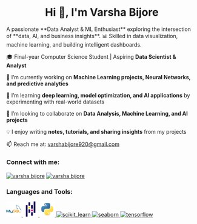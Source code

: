 <h1 align="center">Hi 👋, I'm Varsha Bijore</h1>
 A passionate  **Data Analyst & ML Enthusiast**  exploring the intersection of  **data, AI, and business insights**.  
📊 Skilled in data visualization, machine learning, and building intelligent dashboards. 

🎓 Final-year Computer Science Student | Aspiring **Data Scientist & Analyst**  
 
🔭 I’m currently working on **Machine Learning projects, Neural Networks, and predictive analytics**  

🌱 I’m learning **deep learning, model optimization, and AI applications** by experimenting with real-world datasets  

👯 I’m looking to collaborate on **Data Analysis, Machine Learning, and AI projects**  

💡 I enjoy writing **notes, tutorials, and sharing insights** from my projects  

📫 Reach me at: varshabijore920@gmail.com
<h3 align="left">Connect with me:</h3>
<p align="left">
<a href="https://linkedin.com/in/varsha bijore" target="blank"><img align="center" src="https://raw.githubusercontent.com/rahuldkjain/github-profile-readme-generator/master/src/images/icons/Social/linked-in-alt.svg" alt="varsha bijore" height="30" width="40" /></a>
<a href="https://kaggle.com/varsha bijore" target="blank"><img align="center" src="https://raw.githubusercontent.com/rahuldkjain/github-profile-readme-generator/master/src/images/icons/Social/kaggle.svg" alt="varsha bijore" height="30" width="40" /></a>
</p>

<h3 align="left">Languages and Tools:</h3>
<p align="left"> <a href="https://www.mysql.com/" target="_blank" rel="noreferrer"> <img src="https://raw.githubusercontent.com/devicons/devicon/master/icons/mysql/mysql-original-wordmark.svg" alt="mysql" width="40" height="40"/> </a> <a href="https://pandas.pydata.org/" target="_blank" rel="noreferrer"> <img src="https://raw.githubusercontent.com/devicons/devicon/2ae2a900d2f041da66e950e4d48052658d850630/icons/pandas/pandas-original.svg" alt="pandas" width="40" height="40"/> </a> <a href="https://www.python.org" target="_blank" rel="noreferrer"> <img src="https://raw.githubusercontent.com/devicons/devicon/master/icons/python/python-original.svg" alt="python" width="40" height="40"/> </a> <a href="https://scikit-learn.org/" target="_blank" rel="noreferrer"> <img src="https://upload.wikimedia.org/wikipedia/commons/0/05/Scikit_learn_logo_small.svg" alt="scikit_learn" width="40" height="40"/> </a> <a href="https://seaborn.pydata.org/" target="_blank" rel="noreferrer"> <img src="https://seaborn.pydata.org/_images/logo-mark-lightbg.svg" alt="seaborn" width="40" height="40"/> </a> <a href="https://www.tensorflow.org" target="_blank" rel="noreferrer"> <img src="https://www.vectorlogo.zone/logos/tensorflow/tensorflow-icon.svg" alt="tensorflow" width="40" height="40"/> </a> </p>



 

  
